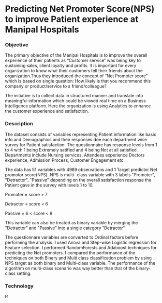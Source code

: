 # Predicting Net Promoter Score(NPS) to improve Patient experience at Manipal Hospitals

### Objective

The primary objective of the Manipal Hospitals is to improve the overall experience of their patients as “Customer service” was being key to sustaining sales, client loyalty and profits. It is important for every organization to know what their customers tell their friends about the organization.Thus they introduced the concept of “Net Promoter score” which is based on single question: How likely is that you recommend this company or product/service to a friend/colleague? 

The initiative is to collect data in structured manner and translate into meaningful information which could be viewed real time on a Business Intelligence platform. Here the organization is using Analytics to enhance the customer experience and satisfaction.

### Description

The dataset consists of variables representing Patient information like basic info and Demographics and their responses doe each department wise survey for Patient satisfaction. The questionnaire has response levels from 1 to 4 with 1 being Extremely satified and 
4 being Not at all satisfied. Departments include Nursing services, Attendees experience Doctors experience, Admission Process, Customer Engagement etc.

The data has 51 variables with 4989 observations and 1 Target predictor Net promotor score(NPS). NPS is multi- class variable with 3 labels "Promoter", "Detractor", "Passive" depending on the overall satisfaction response the Patient gave in the survey with levels 1 to 10.

Promoter = score > 7

Detractor = score < 6

Passive = 6 < score < 8

This variable can also be treated as binary variable by merging the "Detractor" and "Passive" into a single category "Detractor"

The questionnare variables are converted to Ordinal factors before performing the analysis. I used Anova and Step-wise Logistic regression for Feature selection. I performed RandomForests and Adaboost techniques for predicting the Net promoters. I compared the performance of the techniques on both Binary and Multi class classification problem by using NPS target as both binary and Multi-class variable. The performance of the algorithm on multi-class scenario was way better than that of the binary-class setting.

### Technology

R
